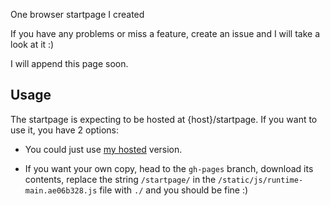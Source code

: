 One browser startpage I created

If you have any problems or miss a feature, create an issue and I will take a look at it :)

I will append this page soon.

## Usage
The startpage is expecting to be hosted at {host}/startpage.
If you want to use it, you have 2 options:

* You could just use [my hosted](https://prettycoffee.github.io/startpage/) version.

* If you want your own copy, head to the `gh-pages` branch, download its contents, replace the string `/startpage/` in the `/static/js/runtime-main.ae06b328.js` file with `./` and you should be fine :)
